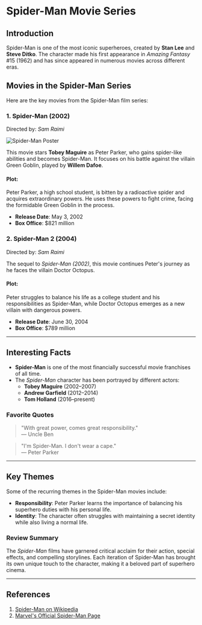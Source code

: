 # Spider-Man Movie Series

## Introduction
Spider-Man is one of the most iconic superheroes, created by **Stan Lee** and **Steve Ditko**. The character made his first appearance in *Amazing Fantasy* #15 (1962) and has since appeared in numerous movies across different eras.

## Movies in the Spider-Man Series
Here are the key movies from the Spider-Man film series:

### 1. **Spider-Man (2002)**
Directed by: *Sam Raimi*

![Spider-Man Poster](https://upload.wikimedia.org/wikipedia/en/0/0c/Spider-Man_2002_movie_poster.jpg)

This movie stars **Tobey Maguire** as Peter Parker, who gains spider-like abilities and becomes Spider-Man. It focuses on his battle against the villain Green Goblin, played by **Willem Dafoe**.

#### Plot:
Peter Parker, a high school student, is bitten by a radioactive spider and acquires extraordinary powers. He uses these powers to fight crime, facing the formidable Green Goblin in the process.

- **Release Date**: May 3, 2002
- **Box Office**: $821 million

### 2. **Spider-Man 2 (2004)**
Directed by: *Sam Raimi*

The sequel to *Spider-Man (2002)*, this movie continues Peter's journey as he faces the villain Doctor Octopus.

#### Plot:
Peter struggles to balance his life as a college student and his responsibilities as Spider-Man, while Doctor Octopus emerges as a new villain with dangerous powers.

- **Release Date**: June 30, 2004
- **Box Office**: $789 million

---

## Interesting Facts
- **Spider-Man** is one of the most financially successful movie franchises of all time.
- The *Spider-Man* character has been portrayed by different actors:
  - **Tobey Maguire** (2002–2007)
  - **Andrew Garfield** (2012–2014)
  - **Tom Holland** (2016–present)
  
### Favorite Quotes
> "With great power, comes great responsibility."  
> — Uncle Ben

> "I'm Spider-Man. I don't wear a cape."  
> — Peter Parker

---

## Key Themes
Some of the recurring themes in the Spider-Man movies include:
- **Responsibility**: Peter Parker learns the importance of balancing his superhero duties with his personal life.
- **Identity**: The character often struggles with maintaining a secret identity while also living a normal life.

### Review Summary
The *Spider-Man* films have garnered critical acclaim for their action, special effects, and compelling storylines. Each iteration of Spider-Man has brought its own unique touch to the character, making it a beloved part of superhero cinema.

---

## References
1. [Spider-Man on Wikipedia](https://en.wikipedia.org/wiki/Spider-Man_(2002_film))
2. [Marvel's Official Spider-Man Page](https://www.marvel.com/characters/spider-man)

